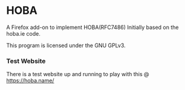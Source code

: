 # HOBA
A Firefox add-on to implement HOBA(RFC7486)
Initially based on the hoba.ie code.

This program is licensed under the GNU GPLv3.

### Test Website
There is a test website up and running to play with this @ https://hoba.name/
